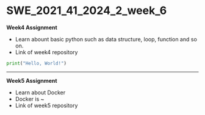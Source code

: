 # SWE_2021_41_2024_2_week_6

**Week4 Assignment**
- Learn abount basic python such as data structure, loop, function and so on.
- Link of week4 repository

```python
print("Hello, World!")
```


---

**Week5 Assignment**
- Learn about Docker
- Docker is ~
- Link of week5 repository


